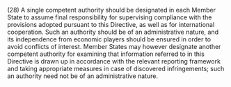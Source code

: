 (28) A single competent authority should be designated in each Member State to assume final responsibility for supervising compliance with the provisions adopted pursuant to this Directive, as well as for international cooperation. Such an authority should be of an administrative nature, and its independence from economic players should be ensured in order to avoid conflicts of interest. Member States may however designate another competent authority for examining that information referred to in this Directive is drawn up in accordance with the relevant reporting framework and taking appropriate measures in case of discovered infringements; such an authority need not be of an administrative nature.